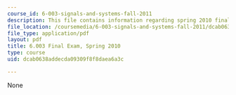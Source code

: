 ```yaml
---
course_id: 6-003-signals-and-systems-fall-2011
description: This file contains information regarding spring 2010 final exam.
file_location: /coursemedia/6-003-signals-and-systems-fall-2011/dcab0638addecda09309f8f8daea6a3c_MIT6_003F11_S10final.pdf
file_type: application/pdf
layout: pdf
title: 6.003 Final Exam, Spring 2010
type: course
uid: dcab0638addecda09309f8f8daea6a3c

---
```

None